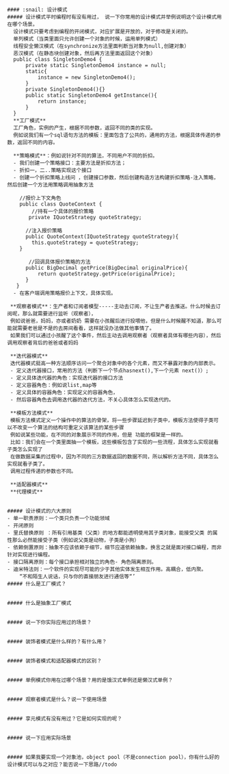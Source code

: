     #### :snail: 设计模式
    ##### 设计模式平时编程时有没有用过， 说一下你常用的设计模式并举例说明这个设计模式用在哪个场景。
      设计模式只要考虑到编程的开闭模式，对应扩展是开放的，对于修改是关闭的。
      单列模式（当类里面只允许创建一个对象的时候，运用单列模式）
      线程安全懒汉模式（在synchronize方法里面判断当对象为null,创建对象）
      恶汉模式（在静态块创建对象，然后再方法里面返回这个对象）
      public class SingletonDemo4 {
          private static SingletonDemo4 instance = null;
          static{
              instance = new SingletonDemo4();
          }
          private SingletonDemo4(){}
          public static SingletonDemo4 getInstance(){
              return instance;
          }
      }
      **工厂模式**
      工厂角色，实例的产生，根据不同参数，返回不同的类的实现。
      例如说我们有一个sql语句方法的模板：里面包含了公共的，通用的方法，根据具体传递的参数，返回不同的内容。

      **策略模式**：例如说针对不同的算法，不同用户不同的折扣。
      - 我们创建一个策略接口：主要方法是折扣方法；
      - 折扣一，二..策略实现这个接口
      - 创建一个折扣策略上线问 ，创建接口参数，然后创建构造方法构建折扣策略-注入策略，然后创建一个方法用策略调用抽象方法

        //报价上下文角色
        public class QuoteContext {
            //持有一个具体的报价策略
           private IQuoteStrategy quoteStrategy;

          //注入报价策略
          public QuoteContext(IQuoteStrategy quoteStrategy){
            this.quoteStrategy = quoteStrategy;
        }

           //回调具体报价策略的方法
          public BigDecimal getPrice(BigDecimal originalPrice){
              return quoteStrategy.getPrice(originalPrice);
          }
       }
      - 在客户端调用策略报价上下文，具体实现。

     **观察者模式**：生产者和订阅者模型-----主动去订阅，不让生产者去推送。什么时候去订阅呢，那么就需要进行监听（观察者），
     例如说爸爸，妈妈，亦或者奶奶 需要在小孩醒后进行投喂他，但是什么时候醒不知道，那么可能就需要老爸是不是的去房间看看，这样就没办法做其他事情了。
     如果我们可以通过小孩醒了这个事件，然后主动去调用观察者（观察者具体有哪些内容），然后调用观察者背后的爸爸或者妈妈

     **迭代器模式**
     迭代器模式挺高一种方法顺序访问一个聚合对象中的各个元素，而又不暴露对象的内部表示。
     - 定义迭代器接口，常用的方法（判断下一个节点hasnext(),下一个元素 next()）;
     - 定义具体迭代器的角色：实现迭代器的接口方法
     - 定义容器角色：例如说list,map等
     - 定义具体的容器角色：实现定义的容器角色，
     - 然后容器角色去调用迭代器的迭代方法，不关心具体怎么实现迭代的。

     **模板方法模式**
     模板方法模式定义一个操作中的算法的骨架，将一些步骤延迟到子类中，模板方法使得子类可以不改变一个算法的结构可重定义该算法的某些步骤
     例如说某些功能，在不同的对象展示不同的作用，但是 功能的框架是一样的。
     比如：我们会在一个类里面抽一个模板，这些模板包含了实现的一些流程，具体怎么实现就看子类怎么实现了
     在做数据采集的过程中，因为不同的三方数据返回的数据不同，所以解析方法不同，具体怎么实现就看子类了。
     调用过程传递的参数也不同。

     **适配器模式**
     **代理模式**


    ##### 设计模式的六大原则
    - 单一职责原则：一个类只负责一个功能领域
    - 开闭原则
    - 里氏替换原则 ：所有引用基类（父类）的地方都能透明使用其子类对象，能接受父类 的属性那么必然能接受子类（例如说父类是动物，子类是小狗）
    - 依赖倒置原则：抽象不应该依赖于细节，细节应道依赖抽象。换言之就是面对接口编程，而非针对实现进行编程。
    - 接口隔离原则：每个接口承担相对独立的角色- 角色隔离原则。
    - 迪米特法则：一个软件的实现尽可能的少于其他实体发生相互作用。高耦合，低内聚。
        “不和陌生人说话，只与你的直接朋友进行通信等“’
    ##### 什么是工厂模式？


    ##### 什么是抽象工厂模式


    ##### 说一下你实际应用过的场景？


    ##### 装饰者模式是什么样的？有什么用？


    ##### 装饰者模式和适配器模式的区别？


    ##### 单例模式你用在过哪个场景？用的是饿汉式单例还是懒汉式单例？


    ##### 观察者模式是什么？说一下使用场景


    ##### 享元模式有没有用过？它是如何实现的呢？


    ##### 说一下应用实际场景


    ##### 如果我要实现一个对象池，object pool（不是connection pool），你有什么好的设计模式可以与之对应？能否说一下思路//todo